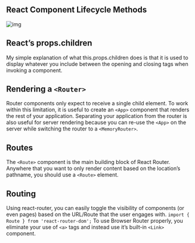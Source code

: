 ## React Component Lifecycle Methods

![img](https://i0.wp.com/programmingwithmosh.com/wp-content/uploads/2018/10/Screen-Shot-2018-10-31-at-1.44.28-PM.png?ssl=1)

## React’s props.children
My simple explanation of what this.props.children does is that it is used to display whatever you include between the opening and closing tags when invoking a component.

## Rendering a ```<Router>```
Router components only expect to receive a single child element. To work within this limitation, it is useful to create an ```<App>``` component that renders the rest of your application. Separating your application from the router is also useful for server rendering because you can re-use the ```<App>``` on the server while switching the router to a ```<MemoryRouter>```.

## Routes
The ```<Route>``` component is the main building block of React Router. Anywhere that you want to only render content based on the location’s pathname, you should use a ```<Route>``` element.

## Routing
Using react-router, you can easily toggle the visibility of components (or even pages) based on the URL/Route that the user engages with.
```import { Route } from 'react-router-dom';```
To use Browser Router properly, you eliminate your use of ```<a>``` tags and instead use it’s built-in ```<Link>``` component.
